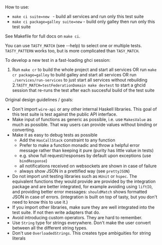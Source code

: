 How to use:

- `make ci suite=new ` - build all services and run only this test suite
- `make ci package=galley suite=new` - build only galley then run only this test suite

See Makefile for full docs on `make ci`.

You can use `TASTY_MATCH` (see --help) to select one or multiple tests.
`TASTY_PATTERN` works too, but is more complicated than `TASY_MATCH`.

To develop a new test in a fast-loading ghci session:

1. Run `make cr` to build the whole project and start all services
   OR run `make cr package=galley` to build galley and start all services
   OR run `./services/run-services` to just start all services without rebuilding
2.`TASTY_MATCH=testFederationDomain make devtest` to start a ghcid session that re-runs the test after each succesful build of the test suite

Original design guidelines / goals:

- Don't import `wire-api` or any other internal Haskell libraries. This goal of this test suite is test against the public API interface.
- Make input of functions as generic as possible, i.e. use `MakesValue` as much as possible. That way users can provide values without binding or converting.
- Make it as easy to debug tests as possible
  * Add the `HasCallStack` constraint to any function
  * Prefer to make a function monadic and throw a helpful error message rather than keeping it pure (purity has little value in tests)
  * e.g. show full request/responses by default upon exceptions (use `bindResponse`)
  * all notifications received on websockets are shown in case of failure
  * always show JSON in a prettified way (see `prettyJSON`)
- Do not import unit testing libraries such as `HUnit` or `hspec`. The equivalent functions they would provide are provided by the integration package and are better integrated, for example avoiding using `liftIO`, and providing better error messages: `shouldMatch` shows formatted JSON in case of errors.  (integration is built on top of tasty, but you don't need to know this to use it.)
- If you import other libraries, make sure they are well integrated into the test suite. If not then write adapters that do.
- Avoid introducing custom operators. They are hard to remember.
- Use `String` type for strings everywhere. Don't make the user convert between all the different string types.
- Don't use `OverloadedStrings`. This creates type ambiguities for string literals
